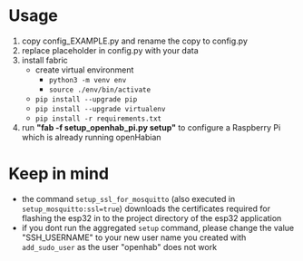 # Usage

1. copy config_EXAMPLE.py and rename the copy to config.py
2. replace placeholder in config.py with your data
3. install fabric
    - create virtual environment
        - `python3 -m venv env`
        - `source ./env/bin/activate`
    - `pip install --upgrade pip`
    - `pip install --upgrade virtualenv`
    - `pip install -r requirements.txt`
4. run **"fab -f setup_openhab_pi.py setup"** to configure a Raspberry Pi which is already running openHabian

# Keep in mind
- the command `setup_ssl_for_mosquitto` (also executed in `setup_mosquitto:ssl=true`) downloads the certificates required for flashing the esp32 in to the project directory of the esp32 application
- if you dont run the aggregated `setup` command, please change the value "SSH_USERNAME" to your new user name you created with `add_sudo_user` as the user "openhab" does not work